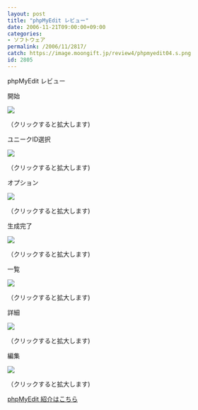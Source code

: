 ```yaml
---
layout: post
title: "phpMyEdit レビュー"
date: 2006-11-21T09:00:00+09:00
categories:
- ソフトウェア
permalink: /2006/11/2817/
catch: https://image.moongift.jp/review4/phpmyedit04.s.png
id: 2805
---
```

phpMyEdit レビュー  
<!--more-->

開始

  

[![](https://image.moongift.jp/review4/phpmyedit01.s.png)](https://image.moongift.jp/review4/phpmyedit01.png)  
  
（クリックすると拡大します)

  

ユニークID選択

  

[![](https://image.moongift.jp/review4/phpmyedit02.s.png)](https://image.moongift.jp/review4/phpmyedit02.png)  
  
（クリックすると拡大します)

  

オプション

  

[![](https://image.moongift.jp/review4/phpmyedit03.s.png)](https://image.moongift.jp/review4/phpmyedit03.png)  
  
（クリックすると拡大します)

  

生成完了

  

[![](https://image.moongift.jp/review4/phpmyedit04.s.png)](https://image.moongift.jp/review4/phpmyedit04.png)  
  
（クリックすると拡大します)

  

一覧

  

[![](https://image.moongift.jp/review4/phpmyedit05.s.png)](https://image.moongift.jp/review4/phpmyedit05.png)  
  
（クリックすると拡大します)

  

詳細

  

[![](https://image.moongift.jp/review4/phpmyedit06.s.png)](https://image.moongift.jp/review4/phpmyedit06.png)  
  
（クリックすると拡大します)

  

編集

  

[![](https://image.moongift.jp/review4/phpmyedit07.s.png)](https://image.moongift.jp/review4/phpmyedit07.png)  
  
（クリックすると拡大します)

  

[phpMyEdit 紹介はこちら](http://oss.moongift.jp/intro/i-2816.html)

